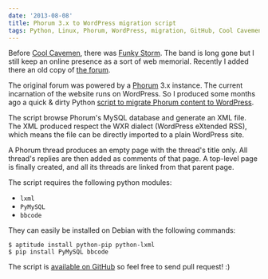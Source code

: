 ```yaml
---
date: '2013-08-08'
title: Phorum 3.x to WordPress migration script
tags: Python, Linux, Phorum, WordPress, migration, GitHub, Cool Cavemen, Funky Storm, Debian, aptitude, pip, lxml, bbcode, PyMySQL, MySQL, PHP
---
```


Before <a href="https://coolcavemen.com">Cool Cavemen</a>, there was <a href="https://funky-storm.com/">Funky Storm</a>. The band is long gone but I still keep an online presence as a sort of web memorial. Recently I added there an old copy of <a href="https://funky-storm.com/forum/">the forum</a>.

The original forum was powered by a <a href="https://www.phorum.org">Phorum</a> 3.x instance. The current incarnation of the website runs on WordPress. So I produced some months ago a quick & dirty Python <a href="https://github.com/kdeldycke/scripts/blob/master/phorum-to-wordpress.py">script to migrate Phorum content to WordPress</a>.

The script browse Phorum's MySQL database and generate an XML file. The XML produced respect the WXR dialect (WordPress eXtended RSS), which means the file can be directly imported to a plain WordPress site.

A Phorum thread produces an empty page with the thread's title only. All thread's replies are then added as comments of that page. A top-level page is finally created, and all its threads are linked from that parent page.

The script requires the following python modules:

- `lxml`
- `PyMySQL`
- `bbcode`

They can easily be installed on Debian with the following commands:

```shell-session
$ aptitude install python-pip python-lxml
$ pip install PyMySQL bbcode
```

The script is <a href="https://github.com/kdeldycke/scripts/blob/master/phorum-to-wordpress.py">available on GitHub</a> so feel free to send pull request! :)
